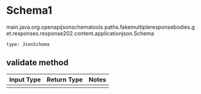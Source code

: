 # Schema1
main.java.org.openapijsonschematools.paths.fakemultipleresponsebodies.get.responses.response202.content.applicationjson.Schema
```
type: JsonSchema
```

## validate method
Input Type | Return Type | Notes
------------ | ------------- | -------------
 |  |
